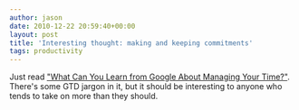```yaml
---
author: jason
date: 2010-12-22 20:59:40+00:00
layout: post
title: 'Interesting thought: making and keeping commitments'
tags: productivity
---
```


Just read <a href="http://www.keenerliving.com/what-can-you-learn-from-google-about-managing-your-time?utm_source=feedburner&amp;utm_medium=twitter&amp;utm_campaign=Feed%3A+keenerliving%2FhBOQ+%28Keener+Living%29">"What Can You Learn from Google About Managing Your Time?"</a>. There's some GTD jargon in it, but it should be interesting to anyone who tends to take on more than they should.
